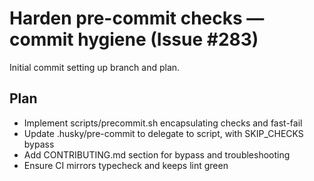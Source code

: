 # Harden pre-commit checks — commit hygiene (Issue #283)

Initial commit setting up branch and plan.

## Plan
- Implement scripts/precommit.sh encapsulating checks and fast-fail
- Update .husky/pre-commit to delegate to script, with SKIP_CHECKS bypass
- Add CONTRIBUTING.md section for bypass and troubleshooting
- Ensure CI mirrors typecheck and keeps lint green
